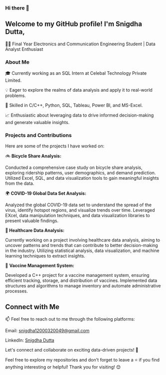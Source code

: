 ### Hi there 👋
## Welcome to my GitHub profile! I'm Snigdha Dutta,

👩‍💻 Final Year Electronics and Communication Engineering Student | Data Analyst Enthusiast

### **About Me**

🎓 Currently working as an SQL Intern at Celebal Technology Private Limited.

💡 Eager to explore the realms of data analysis and apply it to real-world problems.

🌟 Skilled in C/C++, Python, SQL, Tableau, Power BI, and MS-Excel.

📈 Enthusiastic about leveraging data to drive informed decision-making and generate valuable insights.

### **Projects and Contributions**

Here are some of the projects I have worked on:

🚲 **Bicycle Share Analysis:**

Conducted a comprehensive case study on bicycle share analysis, exploring ridership patterns, user demographics, and demand prediction. Utilized Excel, SQL, and data visualization tools to gain meaningful insights from the data.

🌍 **COVID-19 Global Data Set Analysis:**

Analyzed the global COVID-19 data set to understand the spread of the virus, identify hotspot regions, and visualize trends over time. Leveraged EXcel, data manipulation techniques, and data visualization libraries to present valuable findings.

**🏥 Healthcare Data Analysis:** 

Currently working on a project involving healthcare data analysis, aiming to uncover patterns and trends that can contribute to better decision-making in the industry. Utilizing statistical analysis, data visualization, and machine learning techniques to extract insights.

💉 **Vaccine Management System:** 

Developed a C++ project for a vaccine management system, ensuring efficient tracking, storage, and distribution of vaccines. Implemented data structures and algorithms to manage inventory and automate administrative processes.

## **Connect with Me**

📫 Feel free to reach out to me through the following platforms:

Email: snigdha12000320049@gmail.com

LinkedIn: [Snigdha Dutta](https://www.linkedin.com/in/snigdha-dutta-bba89520a)

Let's connect and collaborate on exciting data-driven projects! 🤝

Feel free to explore my repositories and don't forget to leave a ⭐️ if you find anything interesting or helpful! Thank you for visiting! 😊
